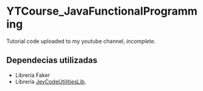# YTCourse_JavaFunctionalProgramming
Tutorial code uploaded to my youtube channel, *incomplete*.

## Dependecias utilizadas
- Librería Faker
- Librería <a href="https://github.com/Javi3Code/JeyCodeUtilitiesLib.git">JeyCodeUtilitiesLib</a>.
